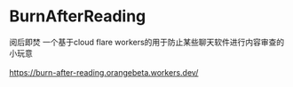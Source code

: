 # BurnAfterReading
阅后即焚
一个基于cloud flare workers的用于防止某些聊天软件进行内容审查的小玩意<br><br>
https://burn-after-reading.orangebeta.workers.dev/
